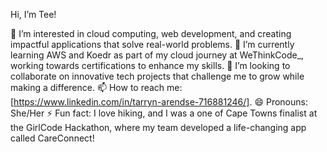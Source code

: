  Hi, I’m Tee!

👀 I’m interested in cloud computing, web development, and creating impactful applications that solve real-world problems.
🌱 I’m currently learning AWS and Koedr as part of my cloud journey at WeThinkCode_, working towards certifications to enhance my skills.
💞️ I’m looking to collaborate on innovative tech projects that challenge me to grow while making a difference.
📫 How to reach me: [https://www.linkedin.com/in/tarryn-arendse-716881246/].
😄 Pronouns: She/Her
⚡ Fun fact: I love hiking, and I was a one of Cape Towns finalist at the GirlCode Hackathon, where my team developed a life-changing app called CareConnect!
<!---
tarryn0630/tarryn0630 is a ✨ special ✨ repository because its `README.md` (this file) appears on your GitHub profile.
You can click the Preview link to take a look at your changes.
--->

